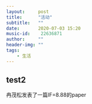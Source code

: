 ```yaml
---
layout:     post
title:      "活动"
subtitle:   ""
date:       2020-07-03 15:20
music-id:    22636871
author:     ""
header-img: ""
tags:
    - 生活
---
```

## test2

冉茂松发表了一篇IF=8.88的paper